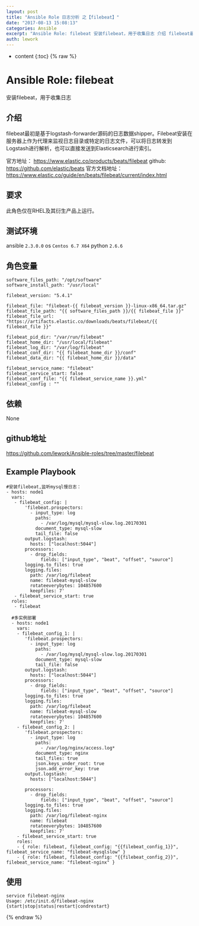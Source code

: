 ```yaml
---
layout: post
title: "Ansible Role 日志分析 之【filebeat】"
date: "2017-08-13 15:08:13"
categories: Ansible
excerpt: "Ansible Role: filebeat 安装filebeat，用于收集日志 介绍 filebeat最初是基于logstash-forwar..."
auth: lework
---
```

* content
{:toc}
{% raw %}

# Ansible Role: filebeat

安装filebeat，用于收集日志

## 介绍
filebeat最初是基于logstash-forwarder源码的日志数据shipper。Filebeat安装在服务器上作为代理来监视日志目录或特定的日志文件，可以将日志转发到Logstash进行解析，也可以直接发送到Elasticsearch进行索引。

官方地址： https://www.elastic.co/products/beats/filebeat
github: https://github.com/elastic/beats
官方文档地址：https://www.elastic.co/guide/en/beats/filebeat/current/index.html

## 要求

此角色仅在RHEL及其衍生产品上运行。

## 测试环境

ansible `2.3.0.0`
os `Centos 6.7 X64`
python `2.6.6`

## 角色变量
	software_files_path: "/opt/software"
	software_install_path: "/usr/local"

	filebeat_version: "5.4.1"

	filebeat_file: "filebeat-{{ filebeat_version }}-linux-x86_64.tar.gz"
	filebeat_file_path: "{{ software_files_path }}/{{ filebeat_file }}"
	filebeat_file_url: "https://artifacts.elastic.co/downloads/beats/filebeat/{{ filebeat_file }}"

	filebeat_pid_dir: "/var/run/filebeat"
	filebeat_home_dir: "/usr/local/filebeat"
	filebeat_log_dir: "/var/log/filebeat"
	filebeat_conf_dir: "{{ filebeat_home_dir }}/conf"
	filebeat_data_dir: "{{ filebeat_home_dir }}/data"

	filebeat_service_name: "filebeat"
	filebeat_service_start: false
	filebeat_conf_file: "{{ filebeat_service_name }}.yml"
	filebeat_config : ""

## 依赖

None

## github地址
https://github.com/lework/Ansible-roles/tree/master/filebeat

## Example Playbook

	#安装filebeat,监听mysql慢日志：
	- hosts: node1
	  vars:
	   - filebeat_config: |
		   'filebeat.prospectors:
			 - input_type: log
			   paths:
				 - /var/log/mysql/mysql-slow.log.20170301
			   document_type: mysql-slow
			   tail_file: false
		   output.logstash:
			 hosts: ["localhost:5044"]
		   processors:
			 - drop_fields:
				 fields: ["input_type", "beat", "offset", "source"] 
		   logging.to_files: true
		   logging.files:
			 path: /var/log/filebeat
			 name: filebeat-mysql-slow
			 rotateeverybytes: 104857600
			 keepfiles: 7'
	   - filebeat_service_start: true
	  roles:
	   - filebeat
	   
	  #多实例部署
	  - hosts: node1
		vars:
		- filebeat_config_1: |
		   'filebeat.prospectors:
			 - input_type: log
			   paths:
				 - /var/log/mysql/mysql-slow.log.20170301
			   document_type: mysql-slow
			   tail_file: false
		   output.logstash:
			 hosts: ["localhost:5044"]
		   processors:
			 - drop_fields:
				 fields: ["input_type", "beat", "offset", "source"] 
		   logging.to_files: true
		   logging.files:
			 path: /var/log/filebeat
			 name: filebeat-mysql-slow
			 rotateeverybytes: 104857600
			 keepfiles: 7'
		- filebeat_config_2: |
		   'filebeat.prospectors:
			 - input_type: log
			   paths:
				 - /var/log/nginx/access.log*
			   document_type: nginx
			   tail_files: true
			   json.keys_under_root: true
			   json.add_error_key: true
		   output.logstash:
			 hosts: ["localhost:5044"]

		   processors:
			 - drop_fields:
				 fields: ["input_type", "beat", "offset", "source"] 
		   logging.to_files: true
		   logging.files:
			 path: /var/log/filebeat-nginx
			 name: filebeat
			 rotateeverybytes: 104857600
			 keepfiles: 7'
		- filebeat_service_start: true
		roles:
		- { role: filebeat, filebeat_config: "{{filebeat_config_1}}", filebeat_service_name: "filebeat-mysqlslow" }
		- { role: filebeat, filebeat_config: "{{filebeat_config_2}}", filebeat_service_name: "filebeat-nginx" }



## 使用

```
service filebeat-nginx
Usage: /etc/init.d/filebeat-nginx {start|stop|status|restart|condrestart}
```
{% endraw %}

